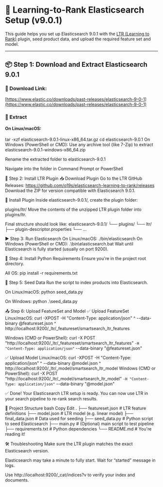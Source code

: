 # 🔎 Learning-to-Rank Elasticsearch Setup (v9.0.1)

This guide helps you set up Elasticsearch 9.0.1 with the [LTR (Learning to Rank)](https://github.com/o19s/elasticsearch-learning-to-rank) plugin, seed product data, and upload the required feature set and model.

---

## 📦 Step 1: Download and Extract Elasticsearch 9.0.1

### 🔗 Download Link:
[https://www.elastic.co/downloads/past-releases/elasticsearch-9-0-1](https://www.elastic.co/downloads/past-releases/elasticsearch-9-0-1)

### 📂 Extract

#### On Linux/macOS:
tar -xzf elasticsearch-9.0.1-linux-x86_64.tar.gz
cd elasticsearch-9.0.1
On Windows (PowerShell or CMD):
Use any archive tool (like 7-Zip) to extract elasticsearch-9.0.1-windows-x86_64.zip

Rename the extracted folder to elasticsearch-9.0.1

Navigate into the folder in Command Prompt or PowerShell

🔌 Step 2: Install LTR Plugin
📥 Download Plugin
Go to the LTR GitHub Releases:
https://github.com/o19s/elasticsearch-learning-to-rank/releases
Download the ZIP for version compatible with Elasticsearch 9.0.1.

📁 Install Plugin
Inside elasticsearch-9.0.1/, create the plugin folder:

plugins/ltr/
Move the contents of the unzipped LTR plugin folder into plugins/ltr.

Final structure should look like:
elasticsearch-9.0.1/
└── plugins/
    └── ltr/
        ├── plugin-descriptor.properties
        └── ...



▶️ Step 3: Run Elasticsearch
On Linux/macOS:
./bin/elasticsearch
On Windows (PowerShell or CMD):
.\bin\elasticsearch.bat
Wait until Elasticsearch is fully started (usually on port 9200).

🐍 Step 4: Install Python Requirements
Ensure you're in the project root directory.

All OS:
pip install -r requirements.txt


🌱 Step 5: Seed Data
Run the script to index products into Elasticsearch.

On Linux/macOS:
python seed_data.py

On Windows:
python .\seed_data.py

📤 Step 6: Upload FeatureSet and Model
✅ Upload FeatureSet
Linux/macOS:
curl -XPOST -H "Content-Type: application/json" ^
  --data-binary @featureset.json ^
  http://localhost:9200/_ltr/_featureset/smartsearch_ltr_features


Windows (CMD or PowerShell):
curl -X POST "http://localhost:9200/_ltr/_featureset/smartsearch_ltr_features" `
  -H "Content-Type: application/json" `
  --data-binary "@featureset.json"


✅ Upload Model
Linux/macOS:
curl -XPOST -H "Content-Type: application/json" ^
  --data-binary @model.json ^
  http://localhost:9200/_ltr/_model/smartsearch_ltr_model
Windows (CMD or PowerShell):
curl -X POST "http://localhost:9200/_ltr/_model/smartsearch_ltr_model" `
  -H "Content-Type: application/json" `
  --data-binary "@model.json"

  
✅ Done!
Your Elasticsearch LTR setup is ready. You can now use LTR in your search pipeline to re-rank search results.

📁 Project Structure
bash
Copy
Edit
.
├── featureset.json          # LTR feature definitions
├── model.json               # LTR model (e.g. linear model)
├── final_data.json          # Data used for seeding
├── seed_data.py             # Python script to seed Elasticsearch
├── main.py                  # (Optional) main script to test pipeline
├── requirements.txt         # Python dependencies
└── README.md                # You're reading it!

🛠️ Troubleshooting
Make sure the LTR plugin matches the exact Elasticsearch version.

Elasticsearch may take a minute to fully start. Wait for “started” message in logs.

Use http://localhost:9200/_cat/indices?v to verify your index and documents.